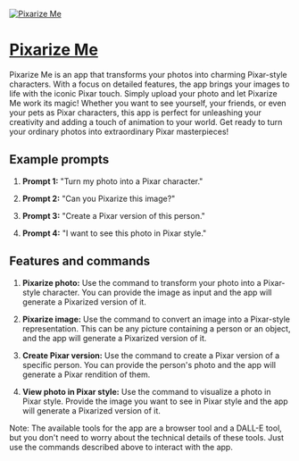 [![Pixarize Me](https://files.oaiusercontent.com/file-CVgIpPJf7EqVz1LLRcxrdAij?se=2123-10-18T12%3A02%3A15Z&sp=r&sv=2021-08-06&sr=b&rscc=max-age%3D31536000%2C%20immutable&rscd=attachment%3B%20filename%3Dae472b6a-5df3-498e-b115-e7684fb21612.png&sig=85IhIscnRi3MBIouTAwNJfEYxujW0EcT27riSlraANM%3D)](https://chat.openai.com/g/g-t37VkYd30-pixarize-me)

# [Pixarize Me](https://chat.openai.com/g/g-t37VkYd30-pixarize-me)

Pixarize Me is an app that transforms your photos into charming Pixar-style characters. With a focus on detailed features, the app brings your images to life with the iconic Pixar touch. Simply upload your photo and let Pixarize Me work its magic! Whether you want to see yourself, your friends, or even your pets as Pixar characters, this app is perfect for unleashing your creativity and adding a touch of animation to your world. Get ready to turn your ordinary photos into extraordinary Pixar masterpieces!

## Example prompts

1. **Prompt 1:** "Turn my photo into a Pixar character."

2. **Prompt 2:** "Can you Pixarize this image?"

3. **Prompt 3:** "Create a Pixar version of this person."

4. **Prompt 4:** "I want to see this photo in Pixar style."


## Features and commands

1. **Pixarize photo:** Use the command to transform your photo into a Pixar-style character. You can provide the image as input and the app will generate a Pixarized version of it.

2. **Pixarize image:** Use the command to convert an image into a Pixar-style representation. This can be any picture containing a person or an object, and the app will generate a Pixarized version of it.

3. **Create Pixar version:** Use the command to create a Pixar version of a specific person. You can provide the person's photo and the app will generate a Pixar rendition of them.

4. **View photo in Pixar style:** Use the command to visualize a photo in Pixar style. Provide the image you want to see in Pixar style and the app will generate a Pixarized version of it.

Note: The available tools for the app are a browser tool and a DALL-E tool, but you don't need to worry about the technical details of these tools. Just use the commands described above to interact with the app.